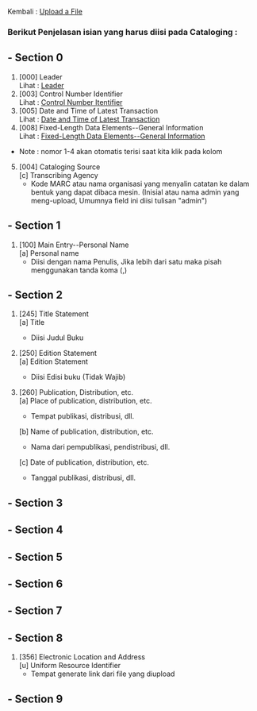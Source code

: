 Kembali : [Upload a File](UploadaFile.md)

### Berikut Penjelasan isian yang harus diisi pada Cataloging :

## - Section 0

1. [000] Leader <br> Lihat : [Leader](https://www.loc.gov/marc/bibliographic/bdleader.html)
2. [003] Control Number Identifier <br> Lihat : [Control Number Itentifier](https://www.loc.gov/marc/bibliographic/bd003.html)
3. [005] Date and Time of Latest Transaction <br> Lihat : [Date and Time of Latest Transaction](https://www.loc.gov/marc/bibliographic/bd005.html)
4. [008] Fixed-Length Data Elements--General Information <br> Lihat : [Fixed-Length Data Elements--General Information](https://www.loc.gov/marc/bibliographic/bd008.html)

- Note : nomor 1-4 akan otomatis terisi saat kita klik pada kolom

5. [004] Cataloging Source <br> [c] Transcribing Agency <br> 
    - Kode MARC atau nama organisasi yang menyalin catatan ke dalam bentuk yang dapat dibaca mesin. (Inisial atau nama admin yang meng-upload, Umumnya field ini diisi tulisan "admin")

## - Section 1

1. [100] Main Entry--Personal Name <br> [a] Personal name <br> 
    - Diisi dengan nama Penulis, Jika lebih dari satu maka pisah menggunakan tanda koma (,)

## - Section 2

1. [245] Title Statement <br> [a] Title <br> 
    - Diisi Judul Buku
2. [250] Edition Statement <br> [a] Edition Statement <br> 
    - Diisi Edisi buku (Tidak Wajib)
3. [260] Publication, Distribution, etc. <br> 
[a] Place of publication,  distribution, etc. <br> 
    - Tempat publikasi, distribusi, dll.

    [b] Name of publication, distribution, etc.
    - Nama dari pempublikasi, pendistribusi, dll.
    
    [c] Date of publication, distribution, etc.
    - Tanggal publikasi, distribusi, dll.

## - Section 3

## - Section 4

## - Section 5

## - Section 6

## - Section 7

## - Section 8

1. [356] Electronic Location and Address <br> 
[u] Uniform Resource Identifier <br> 
    - Tempat generate link  dari file yang diupload

## - Section 9


